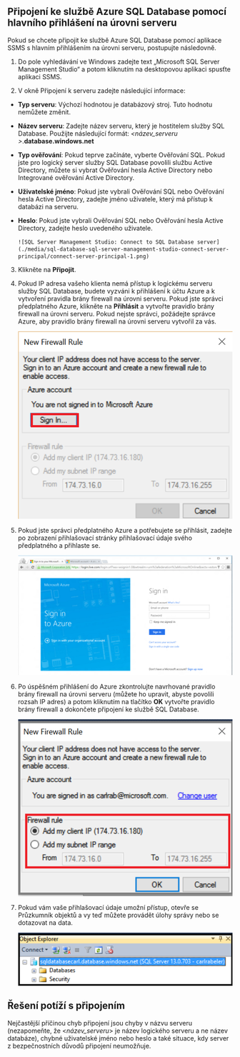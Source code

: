 

## Připojení ke službě Azure SQL Database pomocí hlavního přihlášení na úrovni serveru

Pokud se chcete připojit ke službě Azure SQL Database pomocí aplikace SSMS s hlavním přihlášením na úrovni serveru, postupujte následovně.

1. Do pole vyhledávání ve Windows zadejte text „Microsoft SQL Server Management Studio“ a potom kliknutím na desktopovou aplikaci spusťte aplikaci SSMS.

2. V okně Připojení k serveru zadejte následující informace:

 - **Typ serveru**: Výchozí hodnotou je databázový stroj. Tuto hodnotu nemůžete změnit.
 - **Název serveru**: Zadejte název serveru, který je hostitelem služby SQL Database. Použijte následující formát: *&lt;název_serveru >*.**database.windows.net**
 - **Typ ověřování**: Pokud teprve začínáte, vyberte Ověřování SQL. Pokud jste pro logický server služby SQL Database povolili službu Active Directory, můžete si vybrat Ověřování hesla Active Directory nebo Integrované ověřování Active Directory.
 - **Uživatelské jméno**: Pokud jste vybrali Ověřování SQL nebo Ověřování hesla Active Directory, zadejte jméno uživatele, který má přístup k databázi na serveru.
 - **Heslo**: Pokud jste vybrali Ověřování SQL nebo Ověřování hesla Active Directory, zadejte heslo uvedeného uživatele.
   
       ![SQL Server Management Studio: Connect to SQL Database server](./media/sql-database-sql-server-management-studio-connect-server-principal/connect-server-principal-1.png)

3. Klikněte na **Připojit**.
 
4. Pokud IP adresa vašeho klienta nemá přístup k logickému serveru služby SQL Database, budete vyzváni k přihlášení k účtu Azure a k vytvoření pravidla brány firewall na úrovni serveru. Pokud jste správci předplatného Azure, klikněte na **Přihlásit** a vytvořte pravidlo brány firewall na úrovni serveru. Pokud nejste správci, požádejte správce Azure, aby pravidlo brány firewall na úrovni serveru vytvořil za vás.
 
      ![SQL Server Management Studio: Připojení k serveru služby SQL Database.](./media/sql-database-sql-server-management-studio-connect-server-principal/connect-server-principal-2.png)
 
1. Pokud jste správci předplatného Azure a potřebujete se přihlásit, zadejte po zobrazení přihlašovací stránky přihlašovací údaje svého předplatného a přihlaste se.

      ![přihlášení](./media/sql-database-sql-server-management-studio-connect-server-principal/connect-server-principal-3.png)
 
1. Po úspěšném přihlášení do Azure zkontrolujte navrhované pravidlo brány firewall na úrovni serveru (můžete ho upravit, abyste povolili rozsah IP adres) a potom kliknutím na tlačítko **OK** vytvořte pravidlo brány firewall a dokončete připojení ke službě SQL Database.
 
      ![nová brána firewall na úrovni serveru](./media/sql-database-sql-server-management-studio-connect-server-principal/connect-server-principal-4.png)
 
5. Pokud vám vaše přihlašovací údaje umožní přístup, otevře se Průzkumník objektů a vy teď můžete provádět úlohy správy nebo se dotazovat na data. 
 
     ![nová brána firewall na úrovni serveru](./media/sql-database-sql-server-management-studio-connect-server-principal/connect-server-principal-5.png)
 
     
## Řešení potíží s připojením

Nejčastější příčinou chyb připojení jsou chyby v názvu serveru (nezapomeňte, že <*název_serveru*> je název logického serveru a ne název databáze), chybné uživatelské jméno nebo heslo a také situace, kdy server z bezpečnostních důvodů připojení neumožňuje. 





<!--HONumber=Aug16_HO4-->


